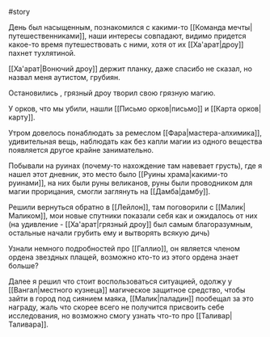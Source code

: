 #story

День был насыщенным, познакомился с какими-то [[Команда мечты|путешественниками]], наши интересы совпадают, видимо придется какое-то время путешествовать с ними, хотя от их [[Ха'арат|дроу]] пахнет тухлятиной.

[[Ха'арат|Вонючий дроу]] держит планку, даже спасибо не сказал, но назвал меня аутистом, грубиян.

Остановились , грязный дроу творил свою грязную магию.

У орков, что мы убили, нашли [[Письмо орков|письмо]] и [[Карта орков|карту]].

Утром довелось понаблюдать за ремеслом [[Фара|мастера-алхимика]], удивительная вещь, наблюдать как без капли магии из одного вещества появляется другое крайне занимательно.

Побывали на руинах (почему-то нахождение там навевает грусть), где я нашел этот дневник, это место было [[Руины храма|какими-то руинами]], на них были руны великанов, руны были проводником для магии прорицания, смогли заглянуть на [[Дамба|дамбу]].

Решили вернуться обратно в [[Лейлон]], там поговорили с [[Малик|Маликом]], мои новые спутники показали себя как и ожидалось от них (на удивление - [[Ха'арат|грязный дроу]] был самым благоразумным, остальные начали грубить ему и вытворять всякую дичь)

Узнали немного подробностей про [[Галлио]], он является членом ордена звездных плащей, возможно кто-то из этого ордена знает больше?

Далее я решил что стоит воспользоваться ситуацией, одолжу у [[Вангал|местного кузнеца]] магическое защитное средство, чтобы зайти в город под сиянием маяка, [[Малик|паладин]] пообещал за это награду, жаль что скорее всего не получится присвоить себе исследования, но возможно смогу узнать что-то про [[Таливар|Таливара]].
